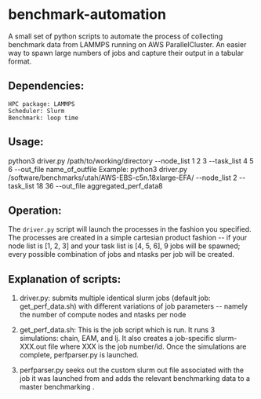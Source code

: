 # benchmark-automation
A small set of python scripts to automate the process of collecting benchmark data from LAMMPS running on AWS ParallelCluster. An easier way to spawn large numbers of jobs and capture their output in a tabular format.

## Dependencies:
    HPC package: LAMMPS 
    Scheduler: Slurm
    Benchmark: loop time

## Usage:

python3 driver.py /path/to/working/directory --node_list 1 2 3 --task_list 4 5 6 --out_file name_of_outfile
Example: python3 driver.py /software/benchmarks/utah/AWS-EBS-c5n.18xlarge-EFA/ --node_list 2  --task_list 18 36 --out_file aggregated_perf_data8

## Operation:

The `driver.py` script will launch the processes in the fashion you specified. The processes are created in a simple cartesian product fashion -- if your node list is [1, 2, 3] and your task list is [4, 5, 6], 9 jobs will be spawned; every possible combination of jobs and ntasks per job will be created. 

## Explanation of scripts: 
   1. driver.py: submits multiple identical slurm jobs (default job: get_perf_data.sh) with different variations of job parameters -- namely the number of compute nodes and ntasks per node
   
   2. get_perf_data.sh: This is the job script which is run. It runs 3 simulations: chain, EAM, and lj. It also creates a job-specific slurm-XXX.out file where XXX is the job number/id. Once the simulations are complete, perfparser.py is launched.
   
   3. perfparser.py seeks out the custom slurm out file associated with the job it was launched from and adds the relevant benchmarking data to a master benchmarking .

